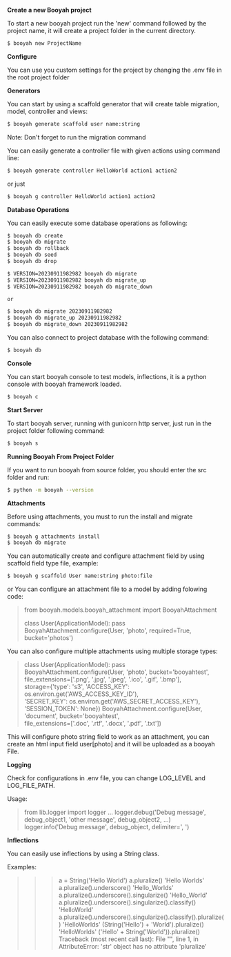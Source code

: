 
**Create a new Booyah project**

To start a new booyah project run the 'new' command followed by the project name, it will create a project folder in the current directory.

```sh
$ booyah new ProjectName
```

**Configure**

You can use you custom settings for the project by changing the .env file in the root project folder

**Generators**

You can start by using a scaffold generator that will create table migration, model, controller and views:

```sh
$ booyah generate scaffold user name:string
```

Note: Don't forget to run the migration command

You can easily generate a controller file with given actions using command line:

```sh
$ booyah generate controller HelloWorld action1 action2
```

or just

```sh
$ booyah g controller HelloWorld action1 action2
```

**Database Operations**

You can easily execute some database operations as following:

```sh
$ booyah db create
$ booyah db migrate
$ booyah db rollback
$ booyah db seed
$ booyah db drop

$ VERSION=20230911982982 booyah db migrate
$ VERSION=20230911982982 booyah db migrate_up
$ VERSION=20230911982982 booyah db migrate_down

or

$ booyah db migrate 20230911982982
$ booyah db migrate_up 20230911982982
$ booyah db migrate_down 20230911982982

```

You can also connect to project database with the following command:

```sh
$ booyah db
```

**Console**

You can start booyah console to test models, inflections, it is a python console with booyah framework loaded.

```sh
$ booyah c
```

**Start Server**

To start booyah server, running with gunicorn http server, just run in the project folder following command:

```sh
$ booyah s
```

**Running Booyah From Project Folder**

If you want to run booyah from source folder, you should enter the src folder and run:

```sh
$ python -m booyah --version
```

**Attachments**

Before using attachments, you must to run the install and migrate commands:
```sh
$ booyah g attachments install
$ booyah db migrate
```

You can automatically create and configure attachment field by using scaffold field type file, example:
```sh
$ booyah g scaffold User name:string photo:file
```
or
You can configure an attachment file to a model by adding folowing code:

> from booyah.models.booyah_attachment import BooyahAttachment
> 
> class User(ApplicationModel):
>  pass
> BooyahAttachment.configure(User, 'photo', required=True, bucket='photos')

You can also configure multiple attachments using multiple storage types:

> class User(ApplicationModel):
>     pass
> BooyahAttachment.configure(User, 'photo', bucket='booyahtest', \
>     file_extensions=['.png', '.jpg', '.jpeg', '.ico', '.gif', '.bmp'], \
>     storage={'type': 's3', 'ACCESS_KEY': os.environ.get('AWS_ACCESS_KEY_ID'), \
>     'SECRET_KEY': os.environ.get('AWS_SECRET_ACCESS_KEY'), 'SESSION_TOKEN': None})
> BooyahAttachment.configure(User, 'document', bucket='booyahtest', \
>     file_extensions=['.doc', '.rtf', '.docx', '.pdf', '.txt'])

This will configure photo string field to work as an attachment, you can create an html input field user[photo] and it will be uploaded as a booyah File.

**Logging**

Check for configurations in .env file, you can change LOG_LEVEL and LOG_FILE_PATH.

Usage:

> from lib.logger import logger
> ...
> logger.debug('Debug message', debug_object1, 'other message', debug_object2, ...)
> logger.info('Debug message', debug_object, delimiter=', ')

**Inflections**

You can easily use inflections by using a String class.

Examples:

>>> a = String('Hello World')
>>> a.pluralize()
'Hello Worlds'
>>> a.pluralize().underscore()
'Hello_Worlds'
>>> a.pluralize().underscore().singularize()
'Hello_World'
>>> a.pluralize().underscore().singularize().classify()
'HelloWorld'
>>> a.pluralize().underscore().singularize().classify().pluralize()
'HelloWorlds'
>>> (String('Hello') + 'World').pluralize()
'HelloWorlds'
>>> ('Hello' + String('World')).pluralize()
Traceback (most recent call last):
  File "<stdin>", line 1, in <module>
AttributeError: 'str' object has no attribute 'pluralize'